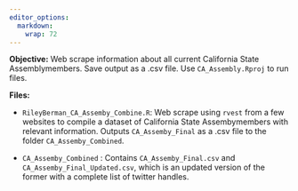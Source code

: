 ```yaml
---
editor_options: 
  markdown: 
    wrap: 72
---
```


**Objective:** Web scrape information about all current California State
Assemblymembers. Save output as a .csv file. Use `CA_Assembly.Rproj` to run files. 

**Files:**

-   `RileyBerman_CA_Assemby_Combine.R`: Web scrape using `rvest` from a
    few websites to compile a dataset of California State Assembymembers with
    relevant information. Outputs `CA_Assemby_Final` as a .csv file to the
    folder `CA_Assemby_Combined`.

-   `CA_Assemby_Combined` : Contains `CA_Assemby_Final.csv` and
    `CA_Assemby_Final_Updated.csv`, which is an updated version of the
    former with a complete list of twitter handles.
